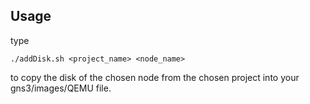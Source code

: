 ## Usage
type

    ./addDisk.sh <project_name> <node_name> 
to copy the disk of the chosen node from the chosen project into your gns3/images/QEMU file.
